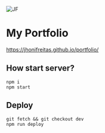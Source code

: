 ![JF](https://github.com/jhonifreitas/portfolio/blob/master/favicon.ico)

# My Portfolio

https://jhonifreitas.github.io/portfolio/


## How start server?

```console
npm i
npm start
```

## Deploy

```console
git fetch && git checkout dev
npm run deploy
```